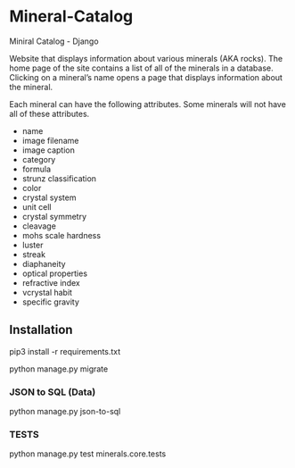 # Mineral-Catalog
Miniral Catalog - Django

Website that displays information about various minerals (AKA rocks). The home page of the site contains a list of all of the minerals in a database. Clicking on a mineral’s name opens a page that displays information about the mineral.

Each mineral can have the following attributes. Some minerals will not have all of these attributes.

* name
* image filename
* image caption
* category
* formula
* strunz classification
* color
* crystal system
* unit cell
* crystal symmetry
* cleavage
* mohs scale hardness
* luster
* streak
* diaphaneity
* optical properties
* refractive index
* vcrystal habit
* specific gravity

## Installation

pip3 install -r requirements.txt

python manage.py migrate

### JSON to SQL (Data)
python manage.py json-to-sql

### TESTS
python manage.py test minerals.core.tests

